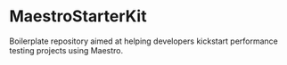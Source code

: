 # MaestroStarterKit
Boilerplate repository aimed at helping developers kickstart performance testing projects using Maestro.
